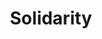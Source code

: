 ---
pid: llp534
title: Solidarity
location_transcription: South Street or Market Street
coordinates: "[-75.149218897559, 39.941610365841]"
zipcode: NJ08057
gen_neighborhood: 
neighborhood: 
outside_phl: Moorestown NJ
age: '18'
age_range: 13-19
instagram: 
image_file_name: llp_534.jpg
proposal_transcription: 'Description: Three androgynous figures holding hands.  The
  one in the middle is the American flag and on either side holding its hand are the
  gay flag and the transgender flag'
topic: Brotherly Love,Gender Identity,Inclusivity,LGBTQ+
topic_summary: 0, 0, 0, 0
type: Mural,Sculpture Statue,Image
keywords_other: 
credit: Austen VanSciver
image_labels: 
twitter: 
facebook: 
permalink: "/monuments/llp534/"
layout: item-page
---